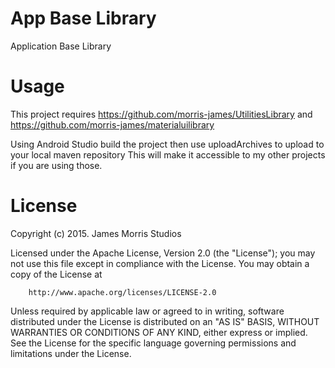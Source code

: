 # App Base Library
Application Base Library

# Usage
This project requires https://github.com/morris-james/UtilitiesLibrary and https://github.com/morris-james/materialuilibrary

Using Android Studio build the project then use uploadArchives to upload to your local maven repository
This will make it accessible to my other projects if you are using those.

# License
Copyright (c) 2015.  James Morris Studios

Licensed under the Apache License, Version 2.0 (the "License");
you may not use this file except in compliance with the License.
You may obtain a copy of the License at

        http://www.apache.org/licenses/LICENSE-2.0

Unless required by applicable law or agreed to in writing, software
distributed under the License is distributed on an "AS IS" BASIS,
WITHOUT WARRANTIES OR CONDITIONS OF ANY KIND, either express or implied.
See the License for the specific language governing permissions and
limitations under the License.
